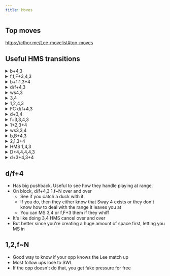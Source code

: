 ```yaml
---
title: Moves
---
```


## Top moves
<https://cthor.me/Lee-movelist#top-moves>

## Useful HMS transitions

<details>
<summary markdown="0">b+4,3</summary>

- With the HMS cancel, b+4 becomes -2~-0 on block, +8~+10 on hit along with the properties of b+4
- The best keepout tool that Lee has. Larger than normal vertical hitbox and a forward range is generous.
  - Notorious tracking to both sides if the 3 is delayed (effectively a b+4>3), to the extent that it is now called as 'pseudo-homing' because it almost acts as a homing move.
  - The HMS cancel puts Lee far back from the hitbox which makes whiff punishing this move harder for the opponent.
  - HMS 2 follow up goes under most highs with a restricted vertical hitbox e.g. Jabs.
  - HMS 3 powercrush follow up catches anything slower than a jab. i10 moves (like jabs) will get consumed by the power crush and allow the opponent to duck under HMS 3.
  - Use as a keepout tool mainly. However, it can be used to imply a frame data mind game on block at close range.
  - On counter hit, pickup with HMS~f, ws 2,3 into the rest of the staple combo.
- Cancelling into stand guard from b+4,3 should be practiced by inputting d,db,b (quarter circle back motion) during the recovery of b+4,3 i.e. as soon as Lee lands his right foot on the ground. Cancelling saves you from being locked in HMS, and saves you from unwarranted whiff punishes from the opponent.
  - The cancel into stand guard can be limited to only d,db to enter FC directly from HMS and imply a FC mixup if needed.
- Moves out of the HMS can be used to consume the opponent's tries to whiff punish your out-of-range b4 whiffs.
- Should not be abused against characters with long range whiff punishment.

</details>

<details>
<summary markdown="0">f,f,F+3,4,3</summary>

- +6 on block, KND on hit
- Lee's running move that gives free plus frames with second hit, floor break with second hit, wall break with first hit.
- Use it to close distances from range 1+ and gain plus frames on the side.
  - Doing the f,f,F motion does telegraph your f,f,F+3,4,3 attempt if done from afar
  - Opponents can side step this move easily on reaction to your telegraph.
  - Practice instant while running motion to force proper use.
- Ends in HMS and on block provides an uninterruptible HMS 1+2 attempt if done as soon as HMS transition recovers.
  - Lili and Alisa can side-step-left HMS 1+2.
- All moves slower than i15 are uninterruptible on block.
- On hit opponent goes in a backrollable spike animation
  - If the opponent does not backroll out of the spike (by not holding B), then Lee gets a free HMS uf+4 on-the-ground hit.
- Can be performed with usual instant while running motion techniques.
- Gives free combo on hit on floor-break stages starting with aerial hit 2 because the second hit breaks floors on aerial hit.
  - Use at wall splats/tailspins when near the wall to break the floor to get a high wallsplat combo after.

</details>

<details>
<summary markdown="0">b+1:1,3+4</summary>

- Starts at i15, -1 on block, +10 on hit and counter hit.
- The non-hms transition version (b+1:1) is -5 on block, +6 on hit and counter hit
- Best used as a hit confirmable string with b+1:1,2 being the hit confirm and b+1:1,3+4 being the recovery in hms for handling retaliations.
- Recovering at -1 in HMS on block means that HMS 1 will trade with i13 retaliations.
  - However, the pushback on this transition is the main attraction here.
  - The pushback makes it difficult for the opponent to impose retaliation and can cause then to whiff fast responses like jabs and df+1 mids.
- Being -1 also helps in securing Lee from most high and mid retaliations with HMS 3 (jabs will get power crushed, however still allowing the opponent to duck under HMS 3 upon recovery). Any retaliation slower than i10 will get powercrushed and activate the HMS 3 attack throw animation for 20 damage.
  - HMS 3 being homing, aerial screw and a power crush helps this transition be a good pressure tool when the opponent has their back at the wall. Most Lee players will use either b+1:1,3+4 or his other homing moves to keep walled opponents in check.
- b+1:1 tracks to Lee's right with the just frame and the second hit also tracks (regardless of the just frame) to Lee's right, which catches the opponent trying to side step to their left (Lee's weak side). Well used as a tool to discourage SSL.
- Opponents will usually duck when they see b+1:1 to duck the next hit in the string (b+1:1,2). There are mind games opportunities here based on whether you complete the string or choose to utilize the pressure.
- Added advantage with an optional transition into MS with b+1:1,f~N makes Lee -5 on block and +1 on hit and counter hit. This further sets up mind games when combined with movement and hard reads on the opponent's retaliations.

</details>

<details>
<summary markdown="0">d/f+4,3</summary>

</details>

<details>
<summary markdown="0">ws4,3</summary>

</details>

<details>

<summary markdown="0">3,4</summary>

</details>

<details>

<summary markdown="0">1,2,4,3</summary>

</details>

<details>
<summary markdown="0">FC d/f+4,3</summary>

</details>

<details>
<summary markdown="0">d+3,4</summary>

</details>

<details>
<summary markdown="0">f+3,3,4,3</summary>

</details>

<details>
<summary markdown="0">1+2,3+4</summary>

</details>

<details>
<summary markdown="0">ws3,3,4</summary>

</details>

<details>
<summary markdown="0">b,B+4,3</summary>

</details>

<details>
<summary markdown="0">2,1,3+4</summary>

</details>

<details>
<summary markdown="0">HMS 1,4,3</summary>

</details>

<details>
<summary markdown="0">D+4,4,4,4,3</summary>

</details>

<details>
<summary markdown="0">d+3+4,3+4</summary>

</details>

## d/f+4

<!-- https://discordapp.com/channels/361852916203651074/459202763159633933/459203002427899924 -->

- Has big pushback. Useful to see how they handle playing at range.
- On block, d/f+4,3 1,f~N over and over
  - See if you catch a duck with it
  - If you do, then they either know that Sway 4 exists or they don't know how to deal with the range it leaves you at
  - You can MS 3,4 or f,F+3 them if they whiff
- It's like doing 3,4 HMS cancel over and over
- But better since you're creating a huge amount of space first, letting you MS in

## 1,2,f\~N

<!-- https://discordapp.com/channels/361852916203651074/362318093097107458/442468808750268417 -->

- Good way to know if your opp knows the Lee match up
- Most follow ups lose to SWL
- If the opp doesn't do that, you get fake pressure for free
